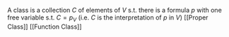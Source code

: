 A class is a collection $C$ of elements of $V$ s.t. there is a formula $p$ with one free variable s.t. $C=p_{V}$ (i.e. $C$ is the interpretation of $p$ in $V$)
[[Proper Class]]
[[Function Class]]